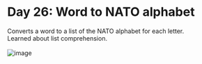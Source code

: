# Day 26: Word to NATO alphabet
Converts a word to a list of the NATO alphabet for each letter.<br>
Learned about list comprehension.<br>
<br>
![image](https://github.com/Kitobal/100-days-of-python/assets/114311709/43d9de4b-ab6f-4450-b950-1618542aeabc)
